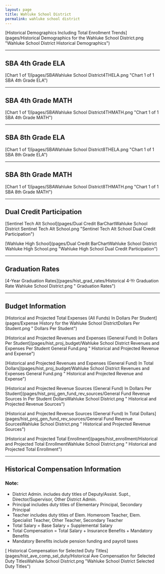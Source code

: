 ```yaml
---
layout: page
title: Wahluke School District
permalink: wahluke school district
---
```



[Historical Demographics Including Total Enrollment Trends](pages/Historical Demographics for the Wahluke School District.png "Wahluke School District Historical Demographics")

___

## SBA 4th Grade ELA

[Chart 1 of 1](pages/SBAWahluke School District4THELA.png "Chart 1 of 1 SBA 4th Grade ELA")


___

## SBA 4th Grade MATH

[Chart 1 of 1](pages/SBAWahluke School District4THMATH.png "Chart 1 of 1 SBA 4th Grade MATH")


___

## SBA 8th Grade ELA

[Chart 1 of 1](pages/SBAWahluke School District8THELA.png "Chart 1 of 1 SBA 8th Grade ELA")


___

## SBA 8th Grade MATH

[Chart 1 of 1](pages/SBAWahluke School District8THMATH.png "Chart 1 of 1 SBA 8th Grade MATH")


___

## Dual Credit Participation

[Sentinel Tech Alt School](pages/Dual Credit BarChartWahluke School District Sentinel Tech Alt School.png "Sentinel Tech Alt School Dual Credit Participation")

[Wahluke High School](pages/Dual Credit BarChartWahluke School District Wahluke High School.png "Wahluke High School Dual Credit Participation")


___

## Graduation Rates

[4-Year Graduation Rates](pages/hist_grad_rates/Historical 4-Yr Graduation Rate Wahluke School District.png " Graduation Rates")


___

## Budget Information

[Historical and Projected Total Expenses (All Funds) In Dollars Per Student](pages/Expense History for the Wahluke School DistrictDollars Per Student.png " Dollars Per Student")

[Historical and Projected Revenues and Expenses (General Fund) In Dollars Per Student](pages/hist_proj_budget/Wahluke School District Revenues and Expenses Per Student General Fund.png " Historical and Projected Revenue and Expense")

[Historical and Projected Revenues and Expenses (General Fund) In Total Dollars](pages/hist_proj_budget/Wahluke School District Revenues and Expenses General Fund.png " Historical and Projected Revenue and Expense")

[Historical and Projected Revenue Sources (General Fund) In Dollars Per Student](pages/hist_proj_gen_fund_rev_sources/General Fund Revenue Sources In Per Student DollarsWahluke School District.png " Historical and Projected Revenue Sources")

[Historical and Projected Revenue Sources (General Fund) In Total Dollars](pages/hist_proj_gen_fund_rev_sources/General Fund Revenue SourcesWahluke School District.png " Historical and Projected Revenue Sources")

[Historical and Projected Total Enrollment](pages/hist_enrollment/Historical and Projected Total EnrollmentWahluke School District.png " Historical and Projected Total Enrollment")


___

## Historical Compensation Information
### Note:
- District Admin. includes duty titles of Deputy/Assist. Supt., Director/Supervisor, Other District Admin.
- Principal includes duty titles of Elementary Principal, Secondary Principal
- Teacher includes duty titles of Elem. Homeroom Teacher, Elem. Specialist Teacher, Other Teacher, Secondary Teacher
- Total Salary = Base Salary + Supplemental Salary
- Total Compensation = Total Salary + Insurance Benefits + Mandatory Benefits
- Mandatory Benefits include pension funding and payroll taxes

[ Historical Compensation for Selected Duty Titles](pages/hist_ave_comp_sel_duty/Historical Ave Compensation for Selected Duty TitlesWahluke School District.png "Wahluke School District Selected Duty Titles")

